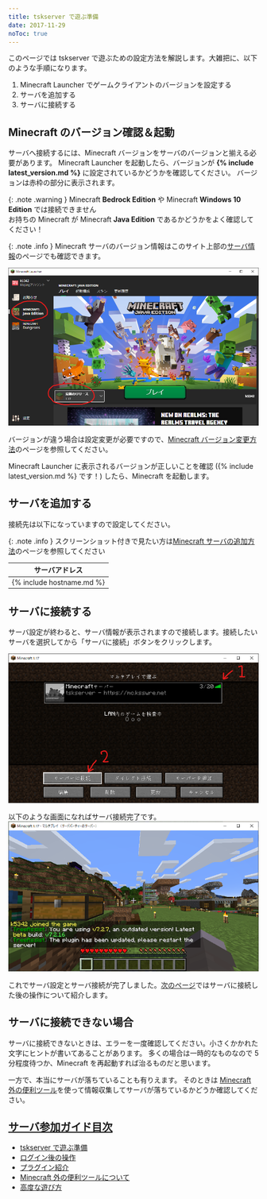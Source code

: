```yaml
---
title: tskserver で遊ぶ準備
date: 2017-11-29
noToc: true
---
```


このページでは tskserver で遊ぶための設定方法を解説します。大雑把に、以下のような手順になります。

1. Minecraft Launcher でゲームクライアントのバージョンを設定する
1. サーバを追加する
1. サーバに接続する

## Minecraft のバージョン確認＆起動
サーバへ接続するには、Minecraft バージョンをサーバのバージョンと揃える必要があります。
Minecraft Launcher を起動したら、バージョンが **{% include latest_version.md %}** に設定されているかどうかを確認してください。
バージョンは赤枠の部分に表示されます。

{: .note .warning }
Minecraft **Bedrock Edition** や Minecraft **Windows 10 Edition** では接続できません  
お持ちの Minecraft が Minecraft **Java Edition** であるかどうかをよく確認してください！

{: .note .info }
Minecraft サーバのバージョン情報はこのサイト上部の[サーバ情報](/about)のページでも確認できます。

![Minecraft のバージョン確認方法](/introduction/img/launcher1.png)

バージョンが違う場合は設定変更が必要ですので、[Minecraft バージョン変更方法](/introduction/change-version)のページを参照してください。

Minecraft Launcher に表示されるバージョンが正しいことを確認 ({% include latest_version.md %} です！) したら、Minecraft を起動します。

## サーバを追加する
接続先は以下になっていますので設定してください。  

{: .note .info }
スクリーンショット付きで見たい方は[Minecraft サーバの追加方法](/introduction/add-server)のページを参照してください

| サーバアドレス |
|:------:|
| {% include hostname.md %} |

## サーバに接続する
サーバ設定が終わると、サーバ情報が表示されますので接続します。接続したいサーバを選択してから「サーバに接続」ボタンをクリックします。

![サーバに接続する](/introduction/img/connect-server.png)

以下のような画面になればサーバ接続完了です。
![サーバに接続した後の画面](/introduction/img/logined.png)

これでサーバ設定とサーバ接続が完了しました。[次のページ](/introduction/day1)ではサーバに接続した後の操作について紹介します。

## サーバに接続できない場合
サーバに接続できないときは、エラーを一度確認してください。小さくかかれた文字にヒントが書いてあることがあります。
多くの場合は一時的なものなので 5 分程度待つか、Minecraft を再起動すれば治るものだと思います。

一方で、本当にサーバが落ちていることも有りえます。
そのときは [Minecraft 外の便利ツール](/introduction/tools)を使って情報収集してサーバが落ちているかどうか確認してください。


## [サーバ参加ガイド目次](/introduction)
* [tskserver で遊ぶ準備](/introduction/prepare)
* [ログイン後の操作](/introduction/day1)
* [プラグイン紹介](/introduction/plugins)
* [Minecraft 外の便利ツールについて](/introduction/tools)
* [高度な遊び方](/introduction/advanced)
